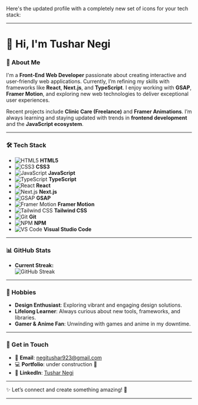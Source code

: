 Here's the updated profile with a completely new set of icons for your tech stack:

---

# 👋 Hi, I'm Tushar Negi  

### 🚀 About Me  
I'm a **Front-End Web Developer** passionate about creating interactive and user-friendly web applications. Currently, I’m refining my skills with frameworks like **React**, **Next.js**, and **TypeScript**. I enjoy working with **GSAP**, **Framer Motion**, and exploring new web technologies to deliver exceptional user experiences.  

Recent projects include **Clinic Care (Freelance)** and **Framer Animations**. I’m always learning and staying updated with trends in **frontend development** and the **JavaScript ecosystem**.

---

### 🛠️ Tech Stack  
- ![HTML5](https://cdn.jsdelivr.net/npm/simple-icons@v3/icons/html5.svg) **HTML5**  
- ![CSS3](https://cdn.jsdelivr.net/npm/simple-icons@v3/icons/css3.svg) **CSS3**  
- ![JavaScript](https://cdn.jsdelivr.net/npm/simple-icons@v3/icons/javascript.svg) **JavaScript**  
- ![TypeScript](https://cdn.jsdelivr.net/npm/simple-icons@v3/icons/typescript.svg) **TypeScript**  
- ![React](https://cdn.jsdelivr.net/npm/simple-icons@v3/icons/react.svg) **React**  
- ![Next.js](https://cdn.jsdelivr.net/npm/simple-icons@v3/icons/nextdotjs.svg) **Next.js**  
- ![GSAP](https://cdn.jsdelivr.net/npm/simple-icons@v3/icons/greensock.svg) **GSAP**  
- ![Framer Motion](https://cdn.jsdelivr.net/npm/simple-icons@v3/icons/framer.svg) **Framer Motion**  
- ![Tailwind CSS](https://cdn.jsdelivr.net/npm/simple-icons@v3/icons/tailwindcss.svg) **Tailwind CSS**  
- ![Git](https://cdn.jsdelivr.net/npm/simple-icons@v3/icons/git.svg) **Git**  
- ![NPM](https://cdn.jsdelivr.net/npm/simple-icons@v3/icons/npm.svg) **NPM**  
- ![VS Code](https://cdn.jsdelivr.net/npm/simple-icons@v3/icons/visualstudiocode.svg) **Visual Studio Code**

---

### 📊 GitHub Stats  
- **Current Streak:**  
![GitHub Streak](https://github-readme-streak-stats.herokuapp.com/?user=tusharn3115&stroke=ffffff&background=000000&ring=3382ed&fire=3382ed&currStreakNum=ffffff&currStreakLabel=3382ed&sideNums=ffffff&sideLabels=ffffff&dates=ffffff&hide_border=true)  

---

### 🌟 Hobbies  
- **Design Enthusiast**: Exploring vibrant and engaging design solutions.  
- **Lifelong Learner**: Always curious about new tools, frameworks, and libraries.  
- **Gamer & Anime Fan**: Unwinding with games and anime in my downtime.

---

### 📧 Get in Touch  
- 📧 **Email**: negitushar923@gmail.com  
- 💻 **Portfolio**: under construction 🫡
- 💼 **LinkedIn**: [Tushar Negi](https://www.linkedin.com/in/tushar-negi-786571317/)

---

✨ Let’s connect and create something amazing! 🚀

---
